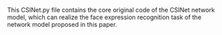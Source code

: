 This CSINet.py file contains the core original code of the CSINet network model, which can realize the face expression recognition task of the network model proposed in this paper.
